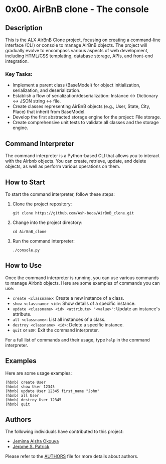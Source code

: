 # 0x00. AirBnB clone - The console

## Description

This is the ALX AirBnB Clone project, focusing on creating a command-line interface (CLI) or console to manage AirBnB objects. The project will gradually evolve to encompass various aspects of web development, including HTML/CSS templating, database storage, APIs, and front-end integration.

### Key Tasks:

- Implement a parent class (BaseModel) for object initialization, serialization, and deserialization.
- Establish a flow of serialization/deserialization: Instance <-> Dictionary <-> JSON string <-> file.
- Create classes representing AirBnB objects (e.g., User, State, City, Place) that inherit from BaseModel.
- Develop the first abstracted storage engine for the project: File storage.
- Create comprehensive unit tests to validate all classes and the storage engine.

## Command Interpreter

The command interpreter is a Python-based CLI that allows you to interact with the Airbnb objects. You can create, retrieve, update, and delete objects, as well as perform various operations on them.

## How to Start

To start the command interpreter, follow these steps:

1. Clone the project repository:

   ```shell
   git clone https://github.com/Ash-beca/AirBnB_clone.git
   ```
2. Change into the project directory:

   ```
   cd AirBnB_clone
   ```
3. Run the command interpreter:

   ```
   ./console.py
   ```

## How to Use

Once the command interpreter is running, you can use various commands to manage Airbnb objects. Here are some examples of commands you can use:

* `create <classname>`: Create a new instance of a class.
* `show <classname> <id>`: Show details of a specific instance.
* `update <classname> <id> <attribute> "<value>"`: Update an instance's attribute.
* `all <classname>`: List all instances of a class.
* `destroy <classname> <id>`: Delete a specific instance.
* `quit` or `EOF`: Exit the command interpreter.

For a full list of commands and their usage, type `help` in the command interpreter.

## Examples

Here are some usage examples:

```
(hbnb) create User
(hbnb) show User 12345
(hbnb) update User 12345 first_name "John"
(hbnb) all User
(hbnb) destroy User 12345
(hbnb) quit
```

## Authors

The following individuals have contributed to this project:

* [Jemima Aisha Okouya](https://github.com/Ash-beca "@Ash-beca")
* [Jerome S. Patrick](https://github.com/JeromeP93 "@JeromeP93")

Please refer to the [AUTHORS](https://github.com/Ash-beca/AirBnB_clone/blob/main/AUTHORS "Authors File") file for more details about authors.

